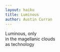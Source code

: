 ```yaml
---
layout: haiku
title: Luminous
author: Austin Curran
---
```


Luminous, only<br>
in the magellanic clouds<br>
as technology<br>

